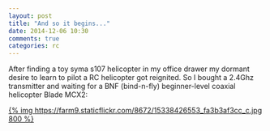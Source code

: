 ```yaml
---
layout: post
title: "And so it begins..."
date: 2014-12-06 10:30
comments: true
categories: rc
---
```


After finding a toy syma s107 helicopter in my office drawer my dormant desire to learn to pilot a RC helicopter got reignited. So I bought a 2.4Ghz transmitter and waiting for a BNF (bind-n-fly) beginner-level coaxial helicopter Blade MCX2:

[{% img https://farm9.staticflickr.com/8672/15338426553_fa3b3af3cc_c.jpg 800 %}](https://www.flickr.com/photos/tentaclephotos/15338426553)